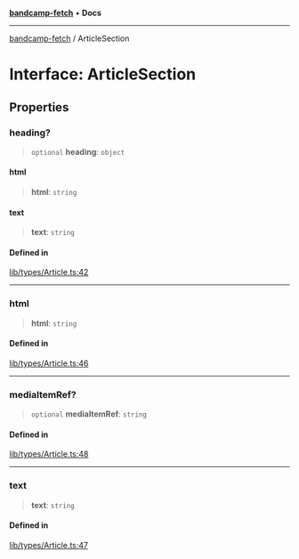 [**bandcamp-fetch**](../README.md) • **Docs**

***

[bandcamp-fetch](../README.md) / ArticleSection

# Interface: ArticleSection

## Properties

### heading?

> `optional` **heading**: `object`

#### html

> **html**: `string`

#### text

> **text**: `string`

#### Defined in

[lib/types/Article.ts:42](https://github.com/patrickkfkan/bandcamp-fetch/blob/d7908af6ae5080a27ddea05f2631b8fc5129d64d/src/lib/types/Article.ts#L42)

***

### html

> **html**: `string`

#### Defined in

[lib/types/Article.ts:46](https://github.com/patrickkfkan/bandcamp-fetch/blob/d7908af6ae5080a27ddea05f2631b8fc5129d64d/src/lib/types/Article.ts#L46)

***

### mediaItemRef?

> `optional` **mediaItemRef**: `string`

#### Defined in

[lib/types/Article.ts:48](https://github.com/patrickkfkan/bandcamp-fetch/blob/d7908af6ae5080a27ddea05f2631b8fc5129d64d/src/lib/types/Article.ts#L48)

***

### text

> **text**: `string`

#### Defined in

[lib/types/Article.ts:47](https://github.com/patrickkfkan/bandcamp-fetch/blob/d7908af6ae5080a27ddea05f2631b8fc5129d64d/src/lib/types/Article.ts#L47)
